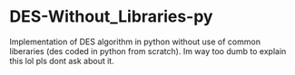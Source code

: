 # DES-Without_Libraries-py
Implementation of DES algorithm in python without use of common liberaries (des coded in python from scratch). Im way too dumb to explain this lol pls dont ask about it.
